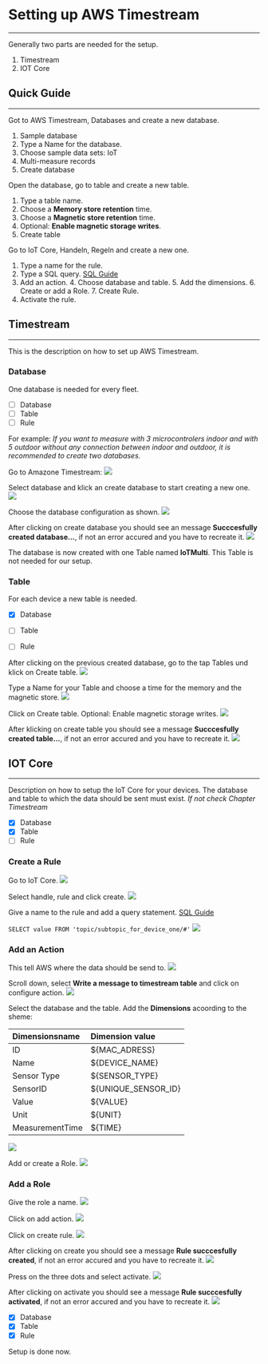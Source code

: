 

# Setting up AWS Timestream
---

Generally two parts are needed for the setup.

1. Timestream
2. IOT Core

## Quick Guide
---

Got to AWS Timestream, Databases and create a new database.

1. Sample database
2. Type a Name for the database.
3. Choose sample data sets: IoT
4. Multi-measure records
5. Create database

Open the database, go to table and create a new table.

1. Type a table name.
2. Choose a **Memory store retention** time.
3. Choose a **Magnetic store retention** time.
4. Optional: **Enable magnetic storage writes**.
5. Create table

Go to IoT Core, Handeln, Regeln and create a new one.

1. Type a name for the rule.
2. Type a SQL query. [SQL Guide](https://docs.aws.amazon.com/iot/latest/developerguide/iot-sql-reference.html?icmpid=docs_iot_console)
3. Add an action.
    4. Choose database and table.
    5. Add the dimensions.
    6. Create or add a Role.
        7. Create Rule.
8. Activate the rule.

## Timestream
---

This is the description on how to set up AWS Timestream.

### Database

One database is needed for every fleet.

- [ ] Database
- [ ] Table
- [ ] Rule

For example: *If you want to measure with 3 microcontrolers indoor and with 5 outdoor without any connection between indoor and outdoor, it is recommended to create two databases.*

Go to Amazone Timestream:
![](suchfenster.PNG)

Select database and klick an create database to start creating a new one.
![](ts_overview_db.PNG)


Choose the database configuration as shown.
![](create_database.PNG)

After clicking on create database you should see an message **Succcesfully created database...**, if not an error accured and you have to recreate it.
![](db_created.PNG)

The database is now created with one Table named **IoTMulti**. This Table is not needed for our setup.

### Table
For each device a new table is needed.

- [x] Database
- [ ] Table
- [ ] Rule


After clicking on the previous created database, go to the tap Tables und klick on Create table.
![](db_first_overview.PNG)

Type a Name for your Table and choose a time for the memory and the magnetic store.
![](create_table_p1.PNG)

Click on Create table. Optional: Enable magnetic storage writes.
![](create_table_p2.PNG)

After klicking on create table you should see a message **Succcesfully created table...**, if not an error accured and you have to recreate it.
![](successful_table.PNG)


## IOT Core
---

Description on how to setup the IoT Core for your devices.
The database and table to which the data should be sent must exist. *If not check Chapter Timestream*

- [x] Database
- [x] Table
- [ ] Rule

### Create a Rule

Go to IoT Core.
![](search_window_iot_core.PNG)

Select handle, rule and click create.
![](create_a_rule.PNG)

Give a name to the rule and add a query statement.
[SQL Guide](https://docs.aws.amazon.com/iot/latest/developerguide/iot-sql-reference.html?icmpid=docs_iot_console)

``` SELECT value FROM 'topic/subtopic_for_device_one/#' ```
![](create_rule_p1.PNG)

### Add an Action

This tell AWS where the data should be send to.
![](create_rule_p2.PNG)

Scroll down, select **Write a message to timestream table** and click on configure action.
![](rule_action_select_timestream.PNG)

Select the database and the table. Add the **Dimensions** acoording to the sheme:

 | Dimensionsname | Dimension value |
 | :--- | :--- |
 | ID | ${MAC_ADRESS} |
 | Name | ${DEVICE_NAME} |
 | Sensor Type | ${SENSOR_TYPE} |
 | SensorID | ${UNIQUE_SENSOR_ID} |
 | Value | ${VALUE} |
 | Unit | ${UNIT} |
 | MeasurementTime | ${TIME} |

![](create_rule_p3.PNG)

Add or create a Role.
![](create_rule_p4.PNG)

### Add a Role

Give the role a name.
![](create_rule_p5.PNG)

Click on add action.
![](create_rule_p6.PNG)

Click on create rule.
![](create_rule_p7.PNG)

After clicking on create you should see a message **Rule succcesfully created**, if not an error accured and you have to recreate it.
![](create_rule_p8.PNG)

Press on the three dots and select activate.
![](create_rule_p9.PNG)

After clicking on activate you should see a message **Rule succcesfully activated**, if not an error accured and you have to recreate it.
![](create_rule_p10.PNG)

- [x] Database
- [x] Table
- [x] Rule

Setup is done now.
